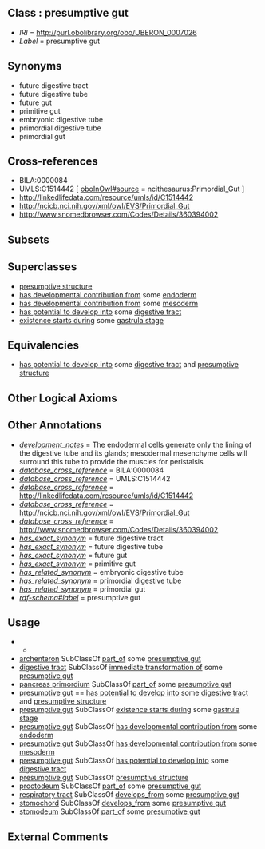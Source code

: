 
## Class : presumptive gut

 * *IRI* = http://purl.obolibrary.org/obo/UBERON_0007026
 * *Label* = presumptive gut

## Synonyms

 * future digestive tract
 * future digestive tube
 * future gut
 * primitive gut
 * embryonic digestive tube
 * primordial digestive tube
 * primordial gut

## Cross-references

 * BILA:0000084
 * UMLS:C1514442 [ [oboInOwl#source](../../ce/oboInOwl#source.md) = ncithesaurus:Primordial_Gut ]
 * http://linkedlifedata.com/resource/umls/id/C1514442
 * http://ncicb.nci.nih.gov/xml/owl/EVS/Primordial_Gut
 * http://www.snomedbrowser.com/Codes/Details/360394002

## Subsets


## Superclasses

 * [presumptive structure](../../UBERON/98/UBERON_0006598.md)
 * [has developmental contribution from](../../RO/54/RO_0002254.md) some [endoderm](../../UBERON/25/UBERON_0000925.md)
 * [has developmental contribution from](../../RO/54/RO_0002254.md) some [mesoderm](../../UBERON/26/UBERON_0000926.md)
 * [has potential to develop into](../../RO/87/RO_0002387.md) some [digestive tract](../../UBERON/55/UBERON_0001555.md)
 * [existence starts during](../../RO/88/RO_0002488.md) some [gastrula stage](../../UBERON/09/UBERON_0000109.md)

## Equivalencies

 * [has potential to develop into](../../RO/87/RO_0002387.md) some [digestive tract](../../UBERON/55/UBERON_0001555.md) and [presumptive structure](../../UBERON/98/UBERON_0006598.md)

## Other Logical Axioms


## Other Annotations

 * *[development_notes](../../UBPROP/11/UBPROP_0000011.md)* = The endodermal cells generate only the lining of the digestive tube and its glands; mesodermal mesenchyme cells will surround this tube to provide the muscles for peristalsis
 * *[database_cross_reference](../../ef/oboInOwl#hasDbXref.md)* = BILA:0000084
 * *[database_cross_reference](../../ef/oboInOwl#hasDbXref.md)* = UMLS:C1514442
 * *[database_cross_reference](../../ef/oboInOwl#hasDbXref.md)* = http://linkedlifedata.com/resource/umls/id/C1514442
 * *[database_cross_reference](../../ef/oboInOwl#hasDbXref.md)* = http://ncicb.nci.nih.gov/xml/owl/EVS/Primordial_Gut
 * *[database_cross_reference](../../ef/oboInOwl#hasDbXref.md)* = http://www.snomedbrowser.com/Codes/Details/360394002
 * *[has_exact_synonym](../../ym/oboInOwl#hasExactSynonym.md)* = future digestive tract
 * *[has_exact_synonym](../../ym/oboInOwl#hasExactSynonym.md)* = future digestive tube
 * *[has_exact_synonym](../../ym/oboInOwl#hasExactSynonym.md)* = future gut
 * *[has_exact_synonym](../../ym/oboInOwl#hasExactSynonym.md)* = primitive gut
 * *[has_related_synonym](../../ym/oboInOwl#hasRelatedSynonym.md)* = embryonic digestive tube
 * *[has_related_synonym](../../ym/oboInOwl#hasRelatedSynonym.md)* = primordial digestive tube
 * *[has_related_synonym](../../ym/oboInOwl#hasRelatedSynonym.md)* = primordial gut
 * *[rdf-schema#label](../../el/rdf-schema#label.md)* = presumptive gut

## Usage

 * -
 * [archenteron](../../UBERON/35/UBERON_0004735.md) SubClassOf [part_of](../../BFO/50/BFO_0000050.md) some [presumptive gut](../../UBERON/26/UBERON_0007026.md)
 * [digestive tract](../../UBERON/55/UBERON_0001555.md) SubClassOf [immediate transformation of](../../RO/95/RO_0002495.md) some [presumptive gut](../../UBERON/26/UBERON_0007026.md)
 * [pancreas primordium](../../UBERON/21/UBERON_0003921.md) SubClassOf [part_of](../../BFO/50/BFO_0000050.md) some [presumptive gut](../../UBERON/26/UBERON_0007026.md)
 * [presumptive gut](../../UBERON/26/UBERON_0007026.md) == [has potential to develop into](../../RO/87/RO_0002387.md) some [digestive tract](../../UBERON/55/UBERON_0001555.md) and [presumptive structure](../../UBERON/98/UBERON_0006598.md)
 * [presumptive gut](../../UBERON/26/UBERON_0007026.md) SubClassOf [existence starts during](../../RO/88/RO_0002488.md) some [gastrula stage](../../UBERON/09/UBERON_0000109.md)
 * [presumptive gut](../../UBERON/26/UBERON_0007026.md) SubClassOf [has developmental contribution from](../../RO/54/RO_0002254.md) some [endoderm](../../UBERON/25/UBERON_0000925.md)
 * [presumptive gut](../../UBERON/26/UBERON_0007026.md) SubClassOf [has developmental contribution from](../../RO/54/RO_0002254.md) some [mesoderm](../../UBERON/26/UBERON_0000926.md)
 * [presumptive gut](../../UBERON/26/UBERON_0007026.md) SubClassOf [has potential to develop into](../../RO/87/RO_0002387.md) some [digestive tract](../../UBERON/55/UBERON_0001555.md)
 * [presumptive gut](../../UBERON/26/UBERON_0007026.md) SubClassOf [presumptive structure](../../UBERON/98/UBERON_0006598.md)
 * [proctodeum](../../UBERON/31/UBERON_0000931.md) SubClassOf [part_of](../../BFO/50/BFO_0000050.md) some [presumptive gut](../../UBERON/26/UBERON_0007026.md)
 * [respiratory tract](../../UBERON/65/UBERON_0000065.md) SubClassOf [develops_from](../../RO/02/RO_0002202.md) some [presumptive gut](../../UBERON/26/UBERON_0007026.md)
 * [stomochord](../../UBERON/88/UBERON_0011288.md) SubClassOf [develops_from](../../RO/02/RO_0002202.md) some [presumptive gut](../../UBERON/26/UBERON_0007026.md)
 * [stomodeum](../../UBERON/30/UBERON_0000930.md) SubClassOf [part_of](../../BFO/50/BFO_0000050.md) some [presumptive gut](../../UBERON/26/UBERON_0007026.md)

## External Comments

